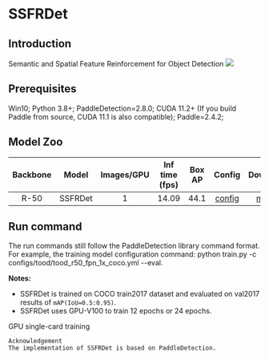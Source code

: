 # SSFRDet

## Introduction

Semantic and Spatial Feature Reinforcement for Object Detection
![](C:\Users\admin\Desktop\model.jpg)

## Prerequisites

Win10;
Python 3.8+;
PaddleDetection=2.8.0;
CUDA 11.2+ (If you build Paddle from source, CUDA 11.1 is also compatible);
Paddle=2.4.2;

## Model Zoo

| Backbone | Model | Images/GPU | Inf time (fps) | Box AP |   Config    | Download |
|:------:|:--------:|:----------:|:--------------:|:------:|:-----------:|:--------:|
| R-50 | SSFRDet  |     1      |     14.09      |  44.1  | [config](https://github.com/zzy0693/SSFRDet-master/blob/master/configs/SSFRDet/SSFR_r50_fpn_1x_coco.yml) | [model](https://drive.google.com/file/d/1ZWp9BNRXFazBjsXgTxEdwyo61pWii3xQ/view?usp=drive_link) |

## Run command

The run commands still follow the PaddleDetection library command format. For example, the training model configuration command: python train.py -c configs/tood/tood_r50_fpn_1x_coco.yml --eval.

**Notes:**

- SSFRDet is trained on COCO train2017 dataset and evaluated on val2017 results of `mAP(IoU=0.5:0.95)`.
- SSFRDet uses GPU-V100 to train 12 epochs or 24 epochs.

GPU single-card training

```
Acknowledgement
The implementation of SSFRDet is based on PaddleDetection.

```
